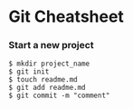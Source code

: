 # Git Cheatsheet

### Start a new project

```shell
$ mkdir project_name
$ git init
$ touch readme.md
$ git add readme.md
$ git commit -m "comment"
```